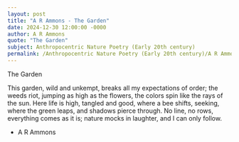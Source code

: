 ```yaml
---
layout: post
title: "A R Ammons - The Garden"
date: 2024-12-30 12:00:00 -0000
author: A R Ammons
quote: "The Garden"
subject: Anthropocentric Nature Poetry (Early 20th century)
permalink: /Anthropocentric Nature Poetry (Early 20th century)/A R Ammons/A R Ammons - The Garden
---
```


The Garden

This garden, wild and unkempt,
  breaks all my expectations
  of order; the weeds riot,
jumping as high as the flowers,
  the colors spin
like the rays of the sun.
Here life is high,
  tangled and good,
where a bee shifts,
  seeking, where the green leaps,
  and shadows pierce through.
No line, no rows,
  everything comes as it is; 
nature mocks in laughter,
  and I can only follow.

- A R Ammons
